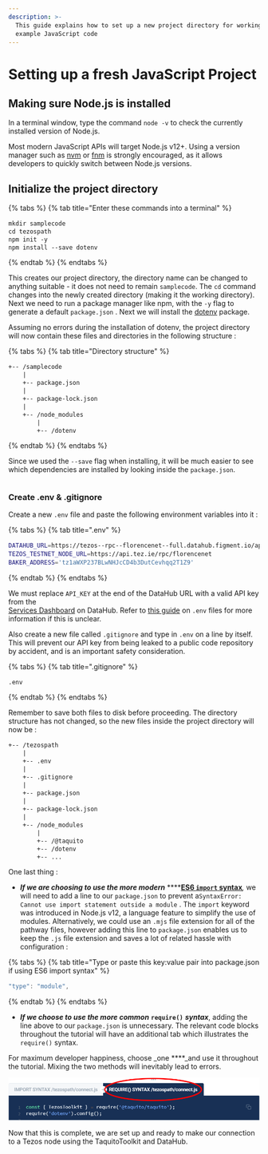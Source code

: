 ```yaml
---
description: >-
  This guide explains how to set up a new project directory for working with
  example JavaScript code
---
```


# Setting up a fresh JavaScript Project

## Making sure Node.js is installed

In a terminal window, type the command `node -v` to check the currently installed version of Node.js.

Most modern JavaScript APIs will target Node.js v12+. Using a version manager such as [nvm](https://github.com/nvm-sh/nvm) or [fnm](https://github.com/Schniz/fnm) is strongly encouraged, as it allows developers to quickly switch between Node.js versions.

## Initialize the project directory

{% tabs %}
{% tab title="Enter these commands into a terminal" %}
```text
mkdir samplecode
cd tezospath
npm init -y
npm install --save dotenv
```
{% endtab %}
{% endtabs %}

This creates our project directory, the directory name can be changed to anything suitable - it does not need to remain `samplecode`. The `cd` command changes into the newly created directory \(making it the working directory\). Next we need to run a package manager like npm, with the `-y` flag to generate a default `package.json` . Next we will install the [dotenv](https://www.npmjs.com/package/dotenv) package.   
  
Assuming no errors during the installation of dotenv, the project directory will now contain these files and directories in the following structure :

{% tabs %}
{% tab title="Directory structure" %}
```text
+-- /samplecode
    |
    +-- package.json
    |
    +-- package-lock.json
    |
    +-- /node_modules
        |  
        +-- /dotenv
```
{% endtab %}
{% endtabs %}

Since we used the `--save` flag when installing, it will be much easier to see which dependencies are installed by looking inside the `package.json`.

```text

```

### Create .env & .gitignore

Create a new `.env` file and paste the following environment variables into it :

{% tabs %}
{% tab title=".env" %}
```bash
DATAHUB_URL=https://tezos--rpc--florencenet--full.datahub.figment.io/apikey/API_KEY
TEZOS_TESTNET_NODE_URL=https://api.tez.ie/rpc/florencenet
BAKER_ADDRESS='tz1aWXP237BLwNHJcCD4b3DutCevhqq2T1Z9'
```
{% endtab %}
{% endtabs %}

We must replace `API_KEY` at the end of the DataHub URL with a valid API key from the  
[Services Dashboard](https://datahub.figment.io/services/tezos) on DataHub. Refer to [this guide](dotenv-and-.env.md) on `.env` files for more information if this is unclear.

Also create a new file called `.gitignore` and type in `.env` on a line by itself. This will prevent our API key from being leaked to a public code repository by accident, and is an important safety consideration. 

{% tabs %}
{% tab title=".gitignore" %}
```text
.env
```
{% endtab %}
{% endtabs %}

Remember to save both files to disk before proceeding. The directory structure has not changed, so the new files inside the project directory will now be :

```text
+-- /tezospath
    |
    +-- .env
    |
    +-- .gitignore
    |
    +-- package.json
    |
    +-- package-lock.json
    |
    +-- /node_modules
        |
        +-- /@taquito  
        +-- /dotenv
        +-- ...  
```

One last thing : 

* _**If we are choosing to use the more modern**_ ****[**ES6 `import` syntax**](https://www.digitalocean.com/community/tutorials/js-modules-es6)_,_ we will need to add a line to our `package.json` to prevent a`SyntaxError: Cannot use import statement outside a module` . The `import` keyword was introduced in Node.js v12, a language feature to simplify the use of modules. Alternatively, we could use an `.mjs` file extension for all of the pathway files, however adding this line to `package.json` enables us to keep the `.js` file extension and saves a lot of related hassle with configuration : 

{% tabs %}
{% tab title="Type or paste this key:value pair into package.json if using ES6 import syntax" %}
```javascript
"type": "module",
```
{% endtab %}
{% endtabs %}



* _**If we choose to use the more common**_ **`require()`** _**syntax**_, adding the line above to our `package.json` is unnecessary. The relevant code blocks throughout the tutorial will have an additional tab which illustrates the `require()` syntax. 

For maximum developer happiness, choose _one ****_and use it throughout the tutorial. Mixing the two methods will inevitably lead to errors. 

![Choose between import and require\(\) for the entire pathway.](../../.gitbook/assets/tez-require-syntax.png)

Now that this is complete, we are set up and ready to make our connection to a Tezos node using the TaquitoToolkit and DataHub.

